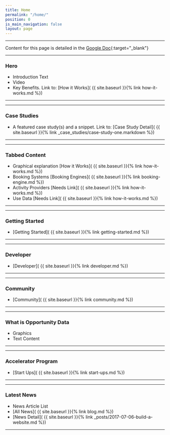 ```yaml
---
title: Home
permalink: "/home/"
position: 0
is_main_navigation: false
layout: page
---
```


---
Content for this page is detailed in the
[Google Doc](https://drive.google.com/open?id=1pSzce8tiNHg8eMKUop4FozaJkhGAXNXYpLSANFf-0Z0){:target="_blank"}

***
### Hero
+ Introduction Text
+ Video
+ Key Benefits. Link to: [How it Works]( {{ site.baseurl }}{% link how-it-works.md %})  

***
***
### Case Studies 
+ A featured case study(s) and a snippet. Link to: [Case Study Detail]( {{ site.baseurl }}{% link _case_studies/case-study-one.markdown  %}) 
 
***
***
### Tabbed Content
+ Graphical explanation [How it Works]( {{ site.baseurl }}{% link how-it-works.md %})  
+ Booking Systems [Booking Engines]( {{ site.baseurl }}{% link booking-engine.md %})   
+ Activity Providers [Needs Link]( {{ site.baseurl }}{% link how-it-works.md %})  
+ Use Data [Needs Link]( {{ site.baseurl }}{% link how-it-works.md %})  

***
***
### Getting Started 
+ [Getting Started]( {{ site.baseurl }}{% link getting-started.md %})  

***

***
### Developer 
+ [Developer]( {{ site.baseurl }}{% link developer.md %})  

***

***
### Community
+ [Community]( {{ site.baseurl }}{% link community.md %})  

***

***
### What is Opportunity Data
+ Graphics
+ Text Content

***

***
### Accelerator Program
+ [Start Ups]( {{ site.baseurl }}{% link start-ups.md %})  

***
***
### Latest News
+ News Article List
+ [All News]( {{ site.baseurl }}{% link blog.md %})  
+ [News Detail]( {{ site.baseurl }}{% link _posts/2017-07-06-build-a-website.md  %})  

***


